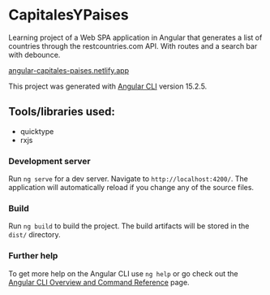 # CapitalesYPaises

Learning project of a Web SPA application in Angular that generates a list of countries through the restcountries.com API. With routes and a search bar with debounce.

[angular-capitales-paises.netlify.app](https://angular-capitales-paises-spa.netlify.app/countries "aangular-capitales-paises.netlify.app")

This project was generated with [Angular CLI](https://github.com/angular/angular-cli) version 15.2.5.

## Tools/libraries used:

- quicktype
- rxjs


### Development server

Run `ng serve` for a dev server. Navigate to `http://localhost:4200/`. The application will automatically reload if you change any of the source files.

### Build

Run `ng build` to build the project. The build artifacts will be stored in the `dist/` directory.

### Further help

To get more help on the Angular CLI use `ng help` or go check out the [Angular CLI Overview and Command Reference](https://angular.io/cli) page.
